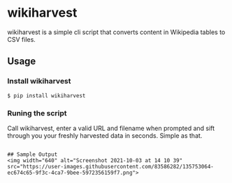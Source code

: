 # wikiharvest
wikiharvest is a simple cli script that converts content in Wikipedia tables to CSV files.

## Usage
### Install wikiharvest
```
$ pip install wikiharvest
```

### Runing the script
Call wikiharvest, enter a valid URL and filename when prompted and sift through you your freshly harvested data in seconds. Simple as that. 
```

## Sample Output
<img width="640" alt="Screenshot 2021-10-03 at 14 10 39" src="https://user-images.githubusercontent.com/83586282/135753064-ec674c65-9f3c-4ca7-9bee-5972356159f7.png">
